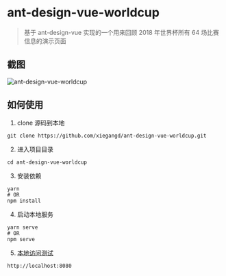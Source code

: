 # ant-design-vue-worldcup

> 基于 ant-design-vue 实现的一个用来回顾 2018 年世界杯所有 64 场比赛信息的演示页面

## 截图
![ant-design-vue-worldcup](http://www.xiegangd.com/image/worldcup.png "ant-design-vue-worldcup")

## 如何使用

1. clone 源码到本地
```shell
git clone https://github.com/xiegangd/ant-design-vue-worldcup.git
```

2. 进入项目目录
```shell
cd ant-design-vue-worldcup
```

3. 安装依赖
```shell
yarn
# OR
npm install
```

4. 启动本地服务
```shell
yarn serve
# OR
npm serve
```

5. [本地访问测试](http://localhost:8080)
```shell
http://localhost:8080
```
